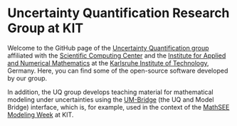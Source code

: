 # Uncertainty Quantification Research Group at KIT

Welcome to the GitHub page of the [Uncertainty Quantification group](https://www.scc.kit.edu/en/research/uq.php) affiliated with the [Scientific Computing Center](https://www.scc.kit.edu/en) and the [Institute for Applied and Numerical Mathematics](https://www.math.kit.edu/ianm/en) at the [Karlsruhe Institute of Technology](https://www.kit.edu/english/), Germany. 
Here, you can find some of the open-source software developed by our group.

In addition, the UQ group develops teaching material for mathematical modeling under uncertainties using the [UM-Bridge](https://um-bridge-benchmarks.readthedocs.io/en/docs/index.html) (the UQ and Model Bridge) interface, which is, for example, used in the context of the [MathSEE Modeling Week](https://github.com/MathSEE-Modeling-Week) at KIT.
